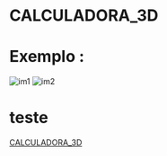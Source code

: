 # CALCULADORA_3D
# Exemplo :
![im1](https://user-images.githubusercontent.com/80122245/112115785-f613a980-8b8f-11eb-8ee4-651316bb61b0.png)
![im2](https://user-images.githubusercontent.com/80122245/112115795-f9a73080-8b8f-11eb-8599-0acfa87979e4.png)
# teste
[CALCULADORA_3D](https://thalisscarvalho.github.io/CALCULADORA_3D/)
